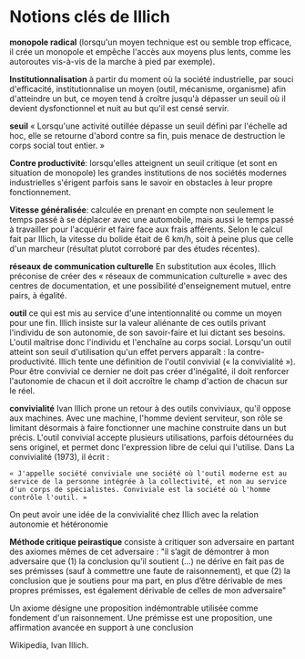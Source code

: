 # Notions clés de Illich

**monopole radical** (lorsqu'un moyen technique est ou semble trop efficace, il crée un monopole et empêche l'accès aux moyens plus lents, comme les autoroutes vis-à-vis de la marche à pied par exemple).

**Institutionnalisation** à partir du moment où la société industrielle, par souci d'efficacité, institutionnalise un moyen (outil, mécanisme, organisme) afin d'atteindre un but, ce moyen tend à croître jusqu'à dépasser un seuil où il devient dysfonctionnel et nuit au but qu'il est censé servir. 

**seuil** « Lorsqu'une activité outillée dépasse un seuil défini par l'échelle ad hoc, elle se retourne d'abord contre sa fin, puis menace de destruction le corps social tout entier. » 

**Contre productivité**: lorsqu'elles atteignent un seuil critique (et sont en situation de monopole) les grandes institutions de nos sociétés modernes industrielles s'érigent parfois sans le savoir en obstacles à leur propre fonctionnement. 

**Vitesse généralisée**: calculée en prenant en compte non seulement le temps passé à se déplacer avec une automobile, mais aussi le temps passé à travailler pour l'acquérir et faire face aux frais afférents. Selon le calcul fait par Illich, la vitesse du bolide était de 6 km/h, soit à peine plus que celle d'un marcheur (résultat plutot corroboré par des études récentes).



**réseaux de communication culturelle** En substitution aux écoles, Illich préconise de créer des « réseaux de communication culturelle » avec des centres de documentation, et une possibilité d'enseignement mutuel, entre pairs, à égalité.

**outil** ce qui est mis au service d'une intentionnalité ou comme un moyen pour une fin. Illich insiste sur la valeur aliénante de ces outils privant l'individu de son autonomie, de son savoir-faire et lui dictant ses besoins. L'outil maîtrise donc l'individu et l'enchaîne au corps social. Lorsqu'un outil atteint son seuil d'utilisation qu'un effet pervers apparaît : la contre-productivité. Illich tente une définition de l'outil convivial (« la convivialité »). Pour être convivial ce dernier ne doit pas créer d'inégalité, il doit renforcer l'autonomie de chacun et il doit accroître le champ d'action de chacun sur le réel. 

**convivialité** Ivan Illich prone un retour à des outils conviviaux, qu'il oppose aux machines.  Avec une machine, l'homme devient serviteur, son rôle se limitant désormais à faire fonctionner une machine construite dans un but précis. L'outil convivial accepte plusieurs utilisations, parfois détournées du sens originel, et permet donc l'expression libre de celui qui l'utilise. Dans La convivialité (1973), il écrit :

    « J'appelle société conviviale une société où l'outil moderne est au service de la personne intégrée à la collectivité, et non au service d'un corps de spécialistes. Conviviale est la société où l'homme contrôle l'outil. »


On peut avoir une idée de la convivialité chez Illich avec la relation autonomie et hétéronomie

**Méthode critique peirastique** consiste à critiquer son adversaire en partant des axiomes mêmes de cet adversaire : "il s’agit de démontrer à mon adversaire que (1) la conclusion qu’il soutient (...) ne dérive en fait pas de ses prémisses (sauf à commettre une faute de raisonnement), et que (2) la conclusion que je soutiens pour ma part, en plus d’être dérivable de mes propres prémisses, est également dérivable de celles de mon adversaire"

Un axiome désigne une proposition indémontrable utilisée comme fondement d'un raisonnement.
Une prémisse est une proposition, une affirmation avancée en support à une conclusion


Wikipedia, Ivan Illich.
